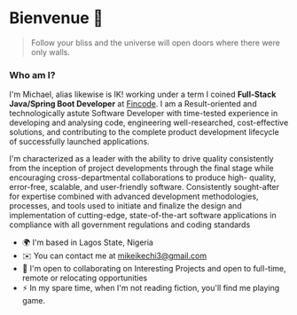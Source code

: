 # Bienvenue 👋 
> Follow your bliss and the universe will open doors where there were only walls.

### Who am I?

I'm Michael, alias likewise is IK! working under a term I coined **Full-Stack Java/Spring Boot Developer** at [Fincode](https://fincode.co.uk). I am a Result-oriented and technologically astute Software Developer with time-tested experience in developing and analysing code, engineering well-researched, cost-effective solutions, and contributing to the complete product development lifecycle of successfully launched applications. 

I'm characterized as a leader with the ability to drive quality consistently from the inception of project developments through the final stage while encouraging cross-departmental collaborations to produce high- quality, error-free, scalable, and user-friendly software. Consistently sought-after for expertise combined with advanced development methodologies, processes, and tools used to initiate and finalize the design and implementation of cutting-edge, state-of-the-art software applications in compliance with all government regulations and coding standards

* 🌍  I'm based in Lagos State, Nigeria
* ✉️  You can contact me at [mikeikechi3@gmail.com](mailto:mikeikechi@gmail.com)
* 🤝  I'm open to collaborating on Interesting Projects and open to full-time, remote or relocating opportunities
* ⚡  In my spare time, when I'm not reading fiction, you'll find me playing game.

